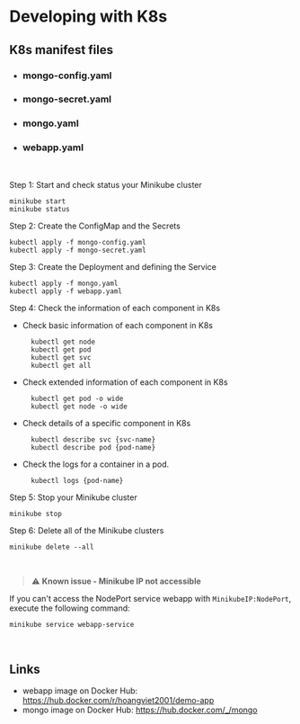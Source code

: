 # Developing with K8s

## K8s manifest files

- ### mongo-config.yaml

- ### mongo-secret.yaml

- ### mongo.yaml

- ### webapp.yaml

&nbsp;

Step 1: Start and check status your Minikube cluster

    minikube start
    minikube status

Step 2: Create the ConfigMap and the Secrets

    kubectl apply -f mongo-config.yaml
    kubectl apply -f mongo-secret.yaml

Step 3: Create the Deployment and defining the Service

    kubectl apply -f mongo.yaml
    kubectl apply -f webapp.yaml

Step 4: Check the information of each component in K8s

- Check basic information of each component in K8s

        kubectl get node
        kubectl get pod
        kubectl get svc
        kubectl get all

- Check extended information of each component in K8s

        kubectl get pod -o wide
        kubectl get node -o wide

- Check details of a specific component in K8s

        kubectl describe svc {svc-name}
        kubectl describe pod {pod-name}

- Check the logs for a container in a pod.

        kubectl logs {pod-name}

Step 5: Stop your Minikube cluster

    minikube stop

Step 6: Delete all of the Minikube clusters

    minikube delete --all

&nbsp;

> :warning: **Known issue - Minikube IP not accessible**

If you can't access the NodePort service webapp with `MinikubeIP:NodePort`, execute the following command:

    minikube service webapp-service

&nbsp;

## Links
- webapp image on Docker Hub: https://hub.docker.com/r/hoangviet2001/demo-app
- mongo image on Docker Hub: https://hub.docker.com/_/mongo
